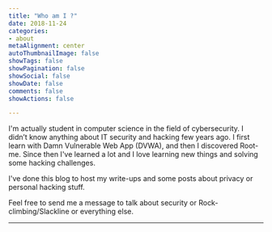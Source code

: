 ```yaml
---
title: "Who am I ?"
date: 2018-11-24
categories:
- about
metaAlignment: center
autoThumbnailImage: false
showTags: false
showPagination: false
showSocial: false
showDate: false
comments: false
showActions: false

---
```


I'm actually student in computer science in the field of cybersecurity. I didn’t know anything about IT security and hacking few years ago. I first learn with Damn Vulnerable Web App (DVWA), and then I discovered Root-me. Since then I've learned a lot and I love learning new things and solving some hacking challenges.

I've done this blog to host my write-ups and some posts about privacy or personal hacking stuff. 

Feel free to send me a message to talk about security or Rock-climbing/Slackline or everything else. 


---